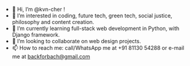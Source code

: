 - 👋 Hi, I’m @kvn-cher ! 
- 👀 I’m interested in coding, future tech, green tech, social justice, philosophy and content creation.
- 🌱 I’m currently learning full-stack web development in Python, with Django framework.
- 💞️ I’m looking to collaborate on web design projects.
- 📫 How to reach me: call/WhatsApp me at +91 81130 54288 or e-mail me at backforbach@gmail.com

<!---
kvn-cher/kvn-cher is a ✨ special ✨ repository because its `README.md` (this file) appears on your GitHub profile.
You can click the Preview link to take a look at your changes.
--->
